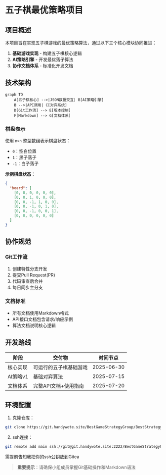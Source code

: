 # 五子棋最优策略项目

## 项目概述
本项目旨在实现五子棋游戏的最优策略算法，通过以下三个核心模块协同推进：
1. **基础游戏实现** - 构建五子棋核心逻辑
2. **AI策略引擎** - 开发最优落子算法
3. **协作文档体系** - 标准化开发文档

## 技术架构
```mermaid
graph TD
    A[五子棋核心] -->|JSON数据交互| B[AI策略引擎]
    B -->|API调用| C[对弈系统]
    D[Git工作流] --> E[版本控制]
    F[Markdown] --> G[文档体系]
```

### 棋盘表示
使用 `n×n` 整型数组表示棋盘状态：
- `0`：空白位置
- `1`：黑子落子
- `-1`：白子落子

**示例棋盘状态**：
```json
{
  "board": [
    [0, 0, 0, 0, 0, 0],
    [0, 0, 1, 0, 0, 0],
    [0, 0, -1, 1, 0, 0],
    [0, 0, -1, 0, 1, 0],
    [0, 0, -1, 0, 0, 1],
    [0, 0, 0, 0, 0, 0]
  ]
}
```

## 协作规范
### Git工作流
1. 创建特性分支开发
2. 提交Pull Request(PR)
3. 代码审查后合并
4. 每日同步主分支

### 文档标准
- 所有文档使用Markdown格式
- API接口文档包含请求/响应示例
- 算法文档说明核心逻辑

## 开发路线
| 阶段        | 交付物                     | 时间节点   |
|-------------|----------------------------|------------|
| 核心实现    | 可运行的五子棋基础游戏     | 2025-06-30 |
| AI策略v1    | 基础对弈算法               | 2025-07-15 |
| 文档体系    | 完整API文档+使用指南       | 2025-07-20 |

## 环境配置
1. 克隆仓库：
```bash
git clone https://git.handywote.site/BestGameStrategyGroup/BestStrategyOfGomoku.git
```
2. ssh连接：
```bash
git remote add main ssh://git@git.handywote.site:2222/BestGameStrategyGroup/BestStrategyOfGomoku.git
```
需提前告知我把你的ssh公钥放到Gitea


> **重要提示**：请确保小组成员掌握Git基础操作和Markdown语法
